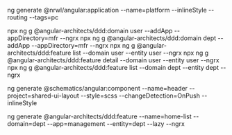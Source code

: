 ng generate @nrwl/angular:application --name=platform --inlineStyle --routing --tags=pc

npx ng g @angular-architects/ddd:domain user --addApp --appDirectory=mfr --ngrx
npx ng g @angular-architects/ddd:domain dept --addApp --appDirectory=mfr --ngrx
npx ng g @angular-architects/ddd:feature list --domain user --entity user --ngrx
npx ng g @angular-architects/ddd:feature detail --domain user --entity user --ngrx
npx ng g @angular-architects/ddd:feature list --domain dept --entity dept --ngrx

ng generate @schematics/angular:component --name=header --project=shared-ui-layout --style=scss --changeDetection=OnPush --inlineStyle

ng generate @angular-architects/ddd:feature --name=home-list --domain=dept --app=management --entity=dept --lazy --ngrx
